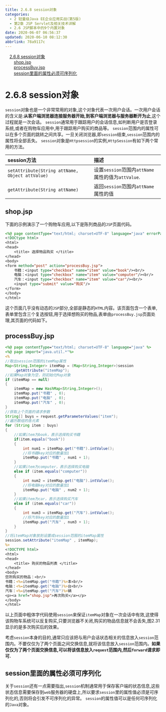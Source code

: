 ```yaml
---
title: 2.6.8 session对象
categories: 
  - 2 轻量级Java EE企业应用实战(第5版)
  - 第2章 JSP Servlet及相关技术详解
  - 2.6 JSP脚本中的9个内置对象
date: 2020-06-07 06:56:37
updated: 2020-06-10 08:12:30
abbrlink: 78a9117c
---
```

<div id='my_toc'><a href="/JavaReadingNotes/78a9117c/#2-6-8-session对象" class="header_1">2.6.8 session对象</a>&nbsp;<br><a href="/JavaReadingNotes/78a9117c/#shop-jsp" class="header_2">shop.jsp</a>&nbsp;<br><a href="/JavaReadingNotes/78a9117c/#processBuy-jsp" class="header_2">processBuy.jsp</a>&nbsp;<br><a href="/JavaReadingNotes/78a9117c/#session里面的属性必须可序列化" class="header_2">session里面的属性必须可序列化</a>&nbsp;<br></div>
<style>.header_1{margin-left: 1em;}.header_2{margin-left: 2em;}.header_3{margin-left: 3em;}.header_4{margin-left: 4em;}.header_5{margin-left: 5em;}.header_6{margin-left: 6em;}</style>
<!--more-->
<script>if (navigator.platform.search('arm')==-1){document.getElementById('my_toc').style.display = 'none';}var e,p = document.getElementsByTagName('p');while (p.length>0) {e = p[0];e.parentElement.removeChild(e);}</script>

<!--end-->
# 2.6.8 session对象
`session`对象也是一个非常常用的对象,这个对象代表一次用户会话。一次用户会话的含义是:**从客户端浏览器连接服务器开始,到客户端浏览器与服务器断开为止**,这个过程就是一次会话。
`session`通常用于跟踪用户的会话信息,如判断用户是否登录系统,或者在购物车应用中,用于跟踪用户购买的商品等。
`session`范围内的属性可以在多个页面的跳转之间共享。一旦关闭浏览器,即`session`结束,`session`范围内的属性将全部丢失。
`session`对象是`Httpsession`的实例,`HttpSession`有如下两个常用的方法。

|session方法|描述|
|:---|:---|
|`setAttribute(String attName, Object attValue)`|设置`session`范围内`attName`属性的值为`attValue`.|
|`getAttribute(String attName)`|返回`session`范围内`attName`属性的值|

## shop.jsp
下面的示例演示了一个购物车应用,以下是陈列商品的`JSP`页面代码。
```jsp
<%@ page contentType="text/html; charset=UTF-8" language="java" errorPage="" %>
<!DOCtype html>
<html>
<head>
    <title> 选择物品购买 </title>
</head>
<body>
<form method="post" action="processBuy.jsp">
    书籍：<input type="checkbox" name="item" value="book"/><br/>
    电脑：<input type="checkbox" name="item" value="computer"/><br/>
    汽车：<input type="checkbox" name="item" value="car"/><br/>
    <input type="submit" value="购买"/>
</form>
</body>
</html>
```
这个页面几乎没有动态的`JSP`部分,全部是静态的`HTML`内容。该页面包含一个表单,表单里包含三个复选按钮,用于选择想购买的物品,表单由`processBuy.jsp`页面处理,其页面的代码如下。
## processBuy.jsp
```jsp
<%@ page contentType="text/html; charset=UTF-8" language="java" %>
<%@ page import="java.util.*"%>
<%
//取出session范围的itemMap属性
Map<String,Integer> itemMap = (Map<String,Integer>)session
    .getAttribute("itemMap");
//如果Map对象为空，则初始化Map对象
if (itemMap == null)
{
    itemMap = new HashMap<String,Integer>();
    itemMap.put("书籍" , 0);
    itemMap.put("电脑" , 0);
    itemMap.put("汽车" , 0);
}
//获取上个页面的请求参数
String[] buys = request.getParameterValues("item");
//遍历数组的各元素
for (String item : buys)
{
    //如果item为book，表示选择购买书籍
    if(item.equals("book"))
    {
        int num1 = itemMap.get("书籍").intValue();
        //将书籍key对应的数量加1
        itemMap.put("书籍" , num1 + 1);
    }
    //如果item为computer，表示选择购买电脑
    else if (item.equals("computer"))
    {
        int num2 = itemMap.get("电脑").intValue();
        //将电脑key对应的数量加1
        itemMap.put("电脑" , num2 + 1);
    }
    //如果item为car，表示选择购买汽车
    else if (item.equals("car"))
    {
        int num3 = itemMap.get("汽车").intValue();
        //将汽车key对应的数量加1
        itemMap.put("汽车" , num3 + 1);
    }
}
//将itemMap对象放到设置成session范围的itemMap属性
session.setAttribute("itemMap" , itemMap);
%>
<!DOCTYPE html>
<html>
<head>
    <title> 购买的物品列表 </title>
</head>
<body>
您所购买的物品：<br/>
书籍：<%=itemMap.get("书籍")%>本<br/>
电脑：<%=itemMap.get("电脑")%>台<br/>
汽车：<%=itemMap.get("汽车")%>辆
<p><a href="shop.jsp">再次购买</a></p>
</body>
</html>
```
以上页面中粗体字代码使用`session`来保证`itemMap`对象在一次会话中有效,这使得该购物车系统可以反复购买,只要浏览器不关闭,购买的物品信息就不会丢失,图2.31显示的是多次购买后的效果。

考虑`session`本身的目的,通常只应该把与用户会话状态相关的信息放入`session`范围内。不要仅仅为了两个页面之间交换信息,就将该信息放入`session`范围内。**如果仅仅为了两个页面交换信息,可以将该信息放入`request`范围内,然后`forward`请求即可.**

## session里面的属性必须可序列化
关于`session`还有一点需要指出,`session`机制通常用于保存客户端的状态信息,这些状态信息需要保存到`web`服务器的硬盘上,所以要求`session`里的属性值必须是可序列化的,否则将会引发不可序列化的异常。
`session`的属性值可以是任何可序列化的`Java`对象。
